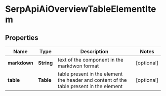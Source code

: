 # SerpApiAiOverviewTableElementItem


## Properties

| Name | Type | Description | Notes |
|------------ | ------------- | ------------- | -------------|
**markdown** | **String** | text of the component in the markdwon format |[optional]|
**table** | **Table** | table present in the element<br>the header and content of the table present in the element |[optional]|